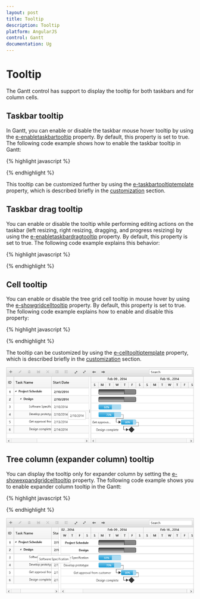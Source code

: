 ```yaml
---
layout: post
title: Tooltip
description: Tooltip
platform: AngularJS
control: Gantt
documentation: Ug
---
```

# Tooltip

The Gantt control has support to display the tooltip for both taskbars and for column cells.

## Taskbar tooltip

In Gantt, you can enable or disable the taskbar mouse hover tooltip by using the [e-enabletaskbartooltip](https://help.syncfusion.com/api/js/ejgantt#members:enabletaskbartooltip) property. By default, this property is set to true. The following code example shows how to enable the taskbar tooltip in Gantt:

{% highlight javascript %}

<body ng-controller="GanttCtrl">
   <!--Add  Gantt control here-->    
   <div id="GanttContainer" ej-gantt
      //...
      e-enabletaskbartooltip="true" 
      >
   </div>
</body>

{% endhighlight %}

This tooltip can be customized further by using the [e-taskbartooltiptemplate](https://help.syncfusion.com/api/js/ejgantt#members:taskbartooltiptemplate) property, which is described briefly in the [customization](https://help.syncfusion.com/js/gantt/customizations) section.

## Taskbar drag tooltip

You can enable or disable the tooltip while performing editing actions on the taskbar (left resizing, right resizing, dragging, and progress resizing) by using the [e-enabletaskbardragtooltip](https://help.syncfusion.com/api/js/ejgantt#members:enabletaskbardragtooltip)  property. By default, this property is set to true. The following code example explains this behavior:

{% highlight javascript %}

<body ng-controller="GanttCtrl">
   <!--Add  Gantt control here-->    
   <div id="GanttContainer" ej-gantt
      //...
      e-enabletaskbardragtooltip="true" 
      >
   </div>
</body>

{% endhighlight %}

## Cell tooltip

You can enable or disable the tree grid cell tooltip in mouse hover by using the [e-showgridcelltooltip](https://help.syncfusion.com/api/js/ejgantt#members:showgridcelltooltip) property. By default, this property is set to true. The following code example explains how to enable and disable this property:

{% highlight javascript %}

<body ng-controller="GanttCtrl">
   <!--Add  Gantt control here-->    
   <div id="GanttContainer" ej-gantt
      //...
      e-showgridcelltooltip="true" 
      >
   </div>
</body>
{% endhighlight %}

The tooltip can be customized by using the [e-celltooltiptemplate](https://help.syncfusion.com/api/js/ejgantt#members:celltooltiptemplate) property, which is described briefly in the [customization](https://help.syncfusion.com/js/gantt/customizations) section.

![](Tooltip_images/Tooltip_img1.png)

## Tree column (expander column) tooltip 

You can display the tooltip only for expander column by setting the [e-showexpandgridcelltooltip](https://help.syncfusion.com/api/js/ejgantt#members:showgridexpandcelltooltip) property. The following code example shows you to enable expander column tooltip in the Gantt:

{% highlight javascript %}

<body ng-controller="GanttCtrl">
   <!--Add  Gantt control here-->    
   <div id="GanttContainer" ej-gantt
      //...
      e-showexpandgridcelltooltip="true" 
      >
   </div>
</body>

{% endhighlight %}

![](Tooltip_images/Tooltip_img2.png)


